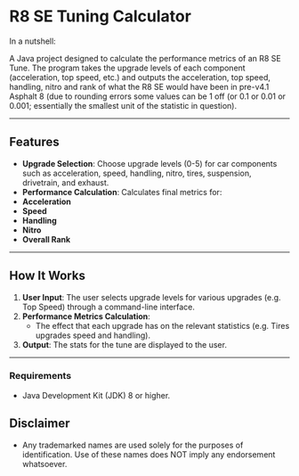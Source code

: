 # **R8 SE Tuning Calculator** 

In a nutshell:

A Java project designed to calculate the performance metrics of an R8 SE Tune. The program takes the upgrade levels of each component (acceleration, top speed, etc.) and outputs the acceleration, top speed, handling, nitro and rank of what the R8 SE would have been in pre-v4.1 Asphalt 8 (due to rounding errors some values can be 1 off (or 0.1 or 0.01 or 0.001; essentially the smallest unit of the statistic in question).

---

## **Features**
-  **Upgrade Selection**: Choose upgrade levels (0-5) for car components such as acceleration, speed, handling, nitro, tires, suspension, drivetrain, and exhaust.
-  **Performance Calculation**: Calculates final metrics for:
  - **Acceleration**
  - **Speed**
  - **Handling**
  - **Nitro**
  - **Overall Rank**

---

## **How It Works**
1. **User Input**: The user selects upgrade levels for various upgrades (e.g. Top Speed) through a command-line interface.
2. **Performance Metrics Calculation**: 
   - The effect that each upgrade has on the relevant statistics (e.g. Tires upgrades speed and handling).
3. **Output**: The stats for the tune are displayed to the user.

---

### **Requirements**
- Java Development Kit (JDK) 8 or higher.

## **Disclaimer**
- Any trademarked names are used solely for the purposes of identification. Use of these names does NOT imply any endorsement whatsoever.

